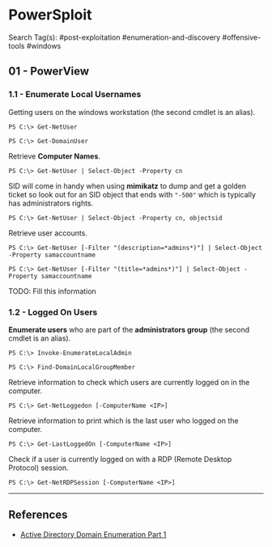 # PowerSploit

Search Tag(s): #post-exploitation #enumeration-and-discovery #offensive-tools #windows

## 01 - PowerView

### 1.1 - Enumerate Local Usernames

Getting users on the windows workstation (the second cmdlet is an alias).

```
PS C:\> Get-NetUser

PS C:\> Get-DomainUser
```

Retrieve **Computer Names**.

```
PS C:\> Get-NetUser | Select-Object -Property cn
```

SID will come in handy when using **mimikatz** to dump and get a golden ticket so look out for an SID object that ends with `"-500"` which is typically has administrators rights.

```
PS C:\> Get-NetUser | Select-Object -Property cn, objectsid
```

Retrieve user accounts.

```
PS C:\> Get-NetUser [-Filter "(description=*admins*)"] | Select-Object -Property samaccountname

PS C:\> Get-NetUser [-Filter "(title=*admins*)"] | Select-Object -Property samaccountname
```

TODO: Fill this information

### 1.2 - Logged On Users

**Enumerate users** who are part of the **administrators group** (the second cmdlet is an alias).

```
PS C:\> Invoke-EnumerateLocalAdmin

PS C:\> Find-DomainLocalGroupMember
```

Retrieve information to check which users are currently logged on in the computer.

```
PS C:\> Get-NetLoggedon [-ComputerName <IP>]
```

Retrieve information to print which is the last user who logged on the computer.

```
PS C:\> Get-LastLoggedOn [-ComputerName <IP>]
```

Check if a user is currently logged on with a RDP (Remote Desktop Protocol) session.

```
PS C:\> Get-NetRDPSession [-ComputerName <IP>]
```

---
## References

- [Active Directory Domain Enumeration Part 1](https://nored0x.github.io/red-teaming/active-directory-domain-enumeration-part-1/)